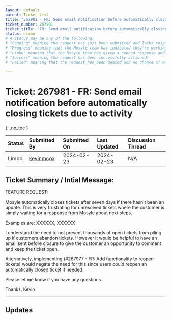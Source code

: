 ```yaml
---
layout: default
parent: Ticket List
title: "267981 - FR: Send email notification before automatically closing tickets due to activity"
ticket_number: 267981
ticket_title: "FR: Send email notification before automatically closing tickets due to activity"
status: Limbo
# A Status may be any of the following:
# "Pending" meaning the request has just been submitted and lacks response.
# "Progress" meaning that the Mosyle team has indicated they're working on it.
# "Limbo" meaning that the Mosyle team has given a canned response and the request has been closed without much of a followup.
# "Success" meaning the request has been successfully actioned!
# "Failed" meaning that the request has been denied and no chance of working on it 😔

---
```


# Ticket: 267981 - FR: Send email notification before automatically closing tickets due to activity
{: .no_toc }
  
| Status | Submitted By | Submitted On | Last Updated | Discussion Thread |
|:---|:---|:---|:---|:---|
| Limbo | [kevinmcox](https://github.com/kevinmcox) | 2024-02-23 | 2024-02-23 | N/A |

## Ticket Summary / Intial Message:

FEATURE REQUEST:

Mosyle automatically closes tickets after seven days if there hasn't been an update. This is very frustrating for unresolved tickets where the customer is simply waiting for a response from Mosyle about next steps.

Examples are: XXXXXX, XXXXXX

I understand the need to not prevent thousands of open tickets from piling up if customers abandon tickets. However it would be helpful to have an email sent before closure to give the customer an opportunity to comment and keep the ticket open.

Alternatively, implementing (#267977 - FR: Add functionality to reopen tickets) would negate the need for this since users could reopen an automatically closed ticket if needed.

Please let me know if you have any questions.

Thanks,
Kevin

---

## Updates

<!-- 
Please do descending order for recency, oldest -> most recent
Replace line breaks with <br><br> tags

Quick template:

### Date YYYY-MM-DD

|From: | Mosyle Support |
|:---|:---|
|| *Paragraph 1<br><br>Paragraph 2<br><br>Paragraph 3<br><br>.* |

-->
